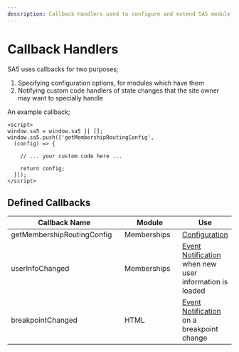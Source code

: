 ```yaml
---
description: Callback Handlers used to configure and extend SA5 module functionality.
---
```


# Callback Handlers

SA5 uses callbacks for two purposes;

1. Specifying configuration options, for modules which have them&#x20;
2. Notifying custom code handlers of state changes that the site owner may want to specially handle&#x20;

An example callback;&#x20;

```
<script>
window.sa5 = window.sa5 || [];
window.sa5.push(['getMembershipRoutingConfig', 
  (config) => {
  
    // ... your custom code here ... 

    return config;
  }]); 
</script>
```

## Defined Callbacks

<table><thead><tr><th width="284.3333333333333">Callback Name</th><th width="153">Module</th><th>Use</th></tr></thead><tbody><tr><td>getMembershipRoutingConfig</td><td>Memberships</td><td><a href="../../sa5-user-accounts/advanced-log-in-and-sign-up-flow.md">Configuration</a></td></tr><tr><td>userInfoChanged</td><td>Memberships</td><td><a href="../../webflow-membership/current-user-info/">Event Notification</a> when new user information is loaded</td></tr><tr><td>breakpointChanged</td><td>HTML</td><td><a href="../../sa5-html/breakpoints.md">Event Notification</a> on a breakpoint change</td></tr></tbody></table>
